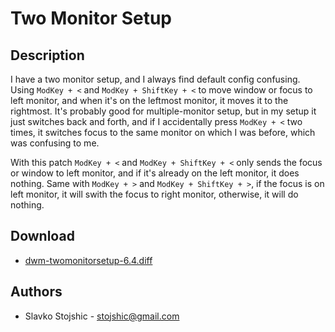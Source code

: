Two Monitor Setup
=====

Description
-----------
I have a two monitor setup, and I always find default config confusing. 
Using `ModKey + <` and `ModKey + ShiftKey + <` to move window or focus
to left monitor, and when it's on the leftmost monitor, it moves it to
the rightmost. It's probably good for multiple-monitor setup, but in my
setup it just switches back and forth, and if I accidentally press 
`ModKey + <` two times, it switches focus to the same monitor on which
I was before, which was confusing to me.

With this patch `ModKey + <` and `ModKey + ShiftKey + <` only sends the
focus or window to left monitor, and if it's already on the left monitor,
it does nothing. Same with `ModKey + >` and `ModKey + ShiftKey + >`, if
the focus is on left monitor, it will swith the focus to right monitor,
otherwise, it will do nothing.

Download
--------
* [dwm-twomonitorsetup-6.4.diff](dwm-twomonitorsetup-6.4.diff)

Authors
-------
* Slavko Stojshic - <stojshic@gmail.com>
